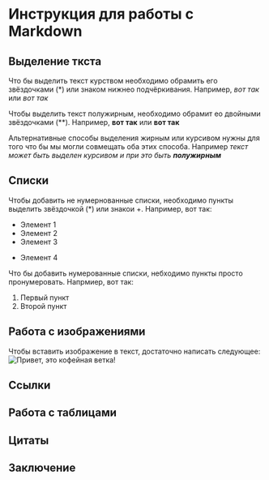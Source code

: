 # Инструкция для работы с Markdown

## Выделение ткста
Что бы выделить текст курством необходимо обрамить его звёздочками (*) или знаком нижнео подчёркивания. Например, *вот так* или _вот так_

Чтобы выделить текст полужирным, необходимо обрамит ео двойными звёздочками (**).
Например, **вот так** или __вот так__

Альтернативные способы выделения жирным или курсивом нужны для того что бы мы могли совмещать оба этих способа. Например _текст может быть выделен курсивом и при это быть **полужирным**_
## Списки

Чтобы добавить не нумернованные списки, необходимо пункты выделить звёздочкой (*) или знакои +.
Например, вот так:
* Элемент 1
* Элемент 2
* Элемент 3
+ Элемент 4

Что бы добавить нумерованные списки, небходимо пункты просто пронумеровать. 
Напрмиер, вот так: 
1. Первый пункт
2. Второй пункт

## Работа с изображениями
Чтобы вставить изображение в текст, достаточно написать следующее:
![Привет, это кофейная ветка!](coffee.jpg)
## Ссылки

## Работа с таблицами

## Цитаты

## Заключение
